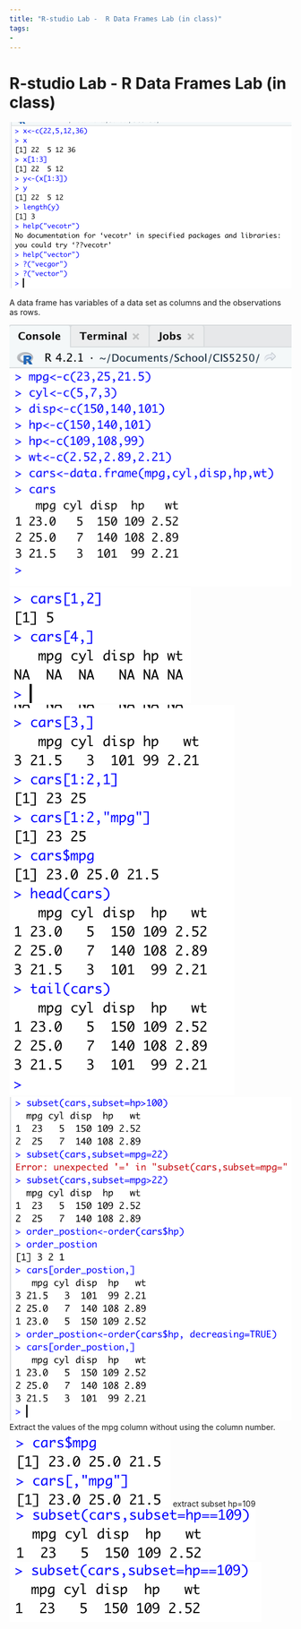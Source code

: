 ```yaml
---
title: "R-studio Lab -  R Data Frames Lab (in class)"
tags:
- 
---
```

# R-studio Lab -  R Data Frames Lab (in class)

![](attachments/Pasted%20image%2020221005181656.png)

A data frame has variables of a data set as columns and the observations as rows.

![](attachments/Pasted%20image%2020221005182454.png)
![](attachments/Pasted%20image%2020221005183131.png)
![](attachments/Pasted%20image%2020221005184219.png)
![](attachments/Pasted%20image%2020221005185317.png)Extract the values of the mpg column without using the column number.
![](attachments/Pasted%20image%2020221005191216.png)
extract subset hp=109
![](attachments/Pasted%20image%2020221005191201.png)
![](attachments/Pasted%20image%2020221005191600.png)
